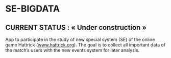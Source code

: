 
# SE-BIGDATA
## CURRENT STATUS : « Under construction »

App to participate in the study of new special system (SE) of the online game Hattrick (www.hattrick.org).
The goal is to collect all important data of the match’s users with the new events system for later analysis.
